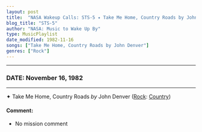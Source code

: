 ```yaml
---
layout: post
title:  "NASA Wakeup Calls: STS-5 ✦ Take Me Home, Country Roads by John Denver ⊹ November 16, 1982"
blog_title: "STS-5"
author: "NASA: Music to Wake Up By"
type: MusicPlaylist
date_modified: 1982-11-16
songs: ["Take Me Home, Country Roads by John Denver"]
genres: ["Rock"]
---
```


----
### DATE: November 16, 1982
----
✦ Take Me Home, Country Roads *by* John Denver ([Rock](https://www.discogs.com/genre/Rock): [Country](https://www.discogs.com/style/Country)) <a target="blank_" href="https://www.discogs.com/John-Denver-Take-Me-Home-Country-Roads/release/6455739">
    <i class="fas fa-compact-disc"
       title="Discogs entry for this song"
       alt="Discogs entry for this song"
       style="font-size: 1.1em;"></i></a>
    

#### Comment:
* No mission comment



<br/>
<center>
	<a target="_blank"
	   href="https://twitter.com/intent/tweet?hashtags=Space,NASA,Playlist,NASAWakeupCalls,SpaceProgram&text=🚀 {{ page.author}}, '{{ page.songs.first }}' {{ page.title }}, {{ site.url }}{{ page.url }}&via=nasawakeupcalls"><i class="fab fa-twitter" title="Tweet this page" alt="Tweet this page" style="font-size: 1.3em;"></i></a>
	&nbsp; 	<i class="fas fa-user-astronaut" style="font-size: 1.5em;"></i> &nbsp;
    <a id="custom_amazon_link"
       type="amzn" search="#"
       category="popular music">
    <i class="fab fa-amazon" style="font-size: 1.3em;"></i></a>
</center>

<!-- Randomly resolve an individual entry from a song array -->
<script src="/assets/javascript/seedrandom.min.js"></script>
<script>
  var wake_me_up = ["Take Me Home, Country Roads by John Denver"];
  var prng = new Math.seedrandom();
  function randomSong() {
    song = wake_me_up[Math.floor(Math.random() * wake_me_up.length)];
    var amazon_link = document.getElementById("custom_amazon_link");
    amazon_link.setAttribute("search", song);
  }
  window.onload = randomSong();
</script>
